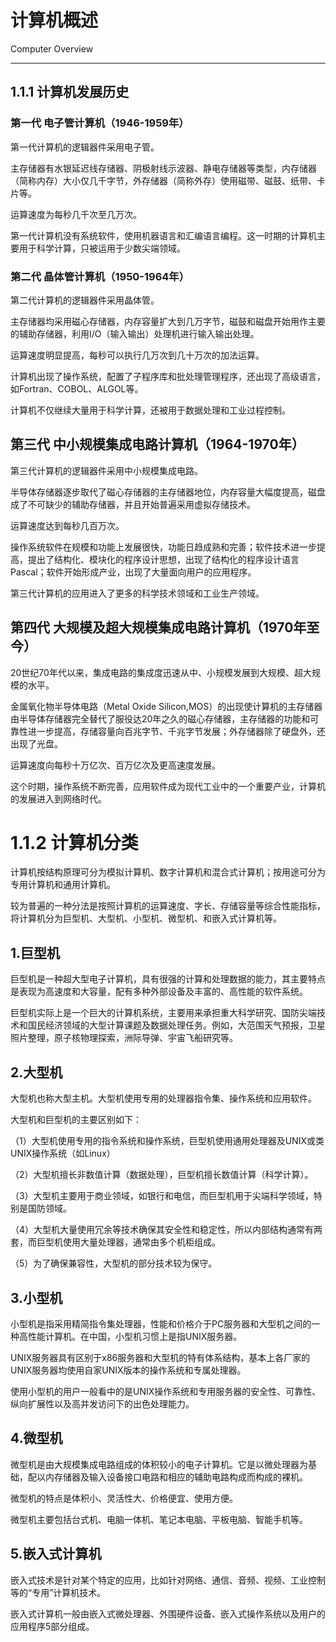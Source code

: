 # 计算机概述 

Computer Overview

------

## 1.1.1 计算机发展历史

### 第一代 电子管计算机（1946-1959年）

第一代计算机的逻辑器件采用电子管。

主存储器有水银延迟线存储器、阴极射线示波器、静电存储器等类型，内存储器（简称内存）大小仅几千字节，外存储器（简称外存）使用磁带、磁鼓、纸带、卡片等。

运算速度为每秒几千次至几万次。

第一代计算机没有系统软件，使用机器语言和汇编语言编程。这一时期的计算机主要用于科学计算，只被运用于少数尖端领域。

### 第二代 晶体管计算机（1950-1964年）

第二代计算机的逻辑器件采用晶体管。

主存储器均采用磁心存储器，内存容量扩大到几万字节，磁鼓和磁盘开始用作主要的辅助存储器，利用I/O（输入输出）处理机进行输入输出处理。

运算速度明显提高，每秒可以执行几万次到几十万次的加法运算。

计算机出现了操作系统，配置了子程序库和批处理管理程序，还出现了高级语言，如Fortran、COBOL、ALGOL等。

计算机不仅继续大量用于科学计算，还被用于数据处理和工业过程控制。

## 第三代 中小规模集成电路计算机（1964-1970年）

第三代计算机的逻辑器件采用中小规模集成电路。

半导体存储器逐步取代了磁心存储器的主存储器地位，内存容量大幅度提高，磁盘成了不可缺少的辅助存储器，并且开始普遍采用虚拟存储技术。

运算速度达到每秒几百万次。

操作系统软件在规模和功能上发展很快，功能日趋成熟和完善；软件技术进一步提高，提出了结构化、模块化的程序设计思想，出现了结构化的程序设计语言Pascal；软件开始形成产业，出现了大量面向用户的应用程序。

第三代计算机的应用进入了更多的科学技术领域和工业生产领域。

## 第四代 大规模及超大规模集成电路计算机（1970年至今）

20世纪70年代以来，集成电路的集成度迅速从中、小规模发展到大规模、超大规模的水平。

金属氧化物半导体电路（Metal Oxide Silicon,MOS）的出现使计算机的主存储器由半导体存储器完全替代了服役达20年之久的磁心存储器，主存储器的功能和可靠性进一步提高，存储容量向百兆字节、千兆字节发展；外存储器除了硬盘外，还出现了光盘。

运算速度向每秒十万亿次、百万亿次及更高速度发展。

这个时期，操作系统不断完善，应用软件成为现代工业中的一个重要产业，计算机的发展进入到网络时代。

# 1.1.2 计算机分类

计算机按结构原理可分为模拟计算机、数字计算机和混合式计算机；按用途可分为专用计算机和通用计算机。

较为普遍的一种分法是按照计算机的运算速度、字长、存储容量等综合性能指标，将计算机分为巨型机、大型机、小型机、微型机、和嵌入式计算机等。

## **1.巨型机**

巨型机是一种超大型电子计算机，具有很强的计算和处理数据的能力，其主要特点是表现为高速度和大容量，配有多种外部设备及丰富的、高性能的软件系统。

巨型机实际上是一个巨大的计算机系统，主要用来承担重大科学研究、国防尖端技术和国民经济领域的大型计算课题及数据处理任务。例如，大范围天气预报，卫星照片整理，原子核物理探索，洲际导弹、宇宙飞船研究等。

## **2.大型机**

大型机也称大型主机。大型机使用专用的处理器指令集、操作系统和应用软件。

大型机和巨型机的主要区别如下：

（1）大型机使用专用的指令系统和操作系统，巨型机使用通用处理器及UNIX或类UNIX操作系统（如Linux）

（2）大型机擅长非数值计算（数据处理），巨型机擅长数值计算（科学计算）。

（3）大型机主要用于商业领域，如银行和电信，而巨型机用于尖端科学领域，特别是国防领域。

（4）大型机大量使用冗余等技术确保其安全性和稳定性，所以内部结构通常有两套，而巨型机使用大量处理器，通常由多个机柜组成。

（5）为了确保兼容性，大型机的部分技术较为保守。

## **3.小型机**

小型机是指采用精简指令集处理器，性能和价格介于PC服务器和大型机之间的一种高性能计算机。在中国，小型机习惯上是指UNIX服务器。

UNIX服务器具有区别于x86服务器和大型机的特有体系结构，基本上各厂家的UNIX服务器均使用自家UNIX版本的操作系统和专属处理器。

使用小型机的用户一般看中的是UNIX操作系统和专用服务器的安全性、可靠性、纵向扩展性以及高并发访问下的出色处理能力。

## **4.微型机**

微型机是由大规模集成电路组成的体积较小的电子计算机。它是以微处理器为基础，配以内存储器及输入设备接口电路和相应的辅助电路构成而构成的裸机。

微型机的特点是体积小、灵活性大、价格便宜、使用方便。

微型机主要包括台式机、电脑一体机、笔记本电脑、平板电脑、智能手机等。

## **5.嵌入式计算机**

嵌入式技术是针对某个特定的应用，比如针对网络、通信、音频、视频、工业控制等的“专用”计算机技术。

嵌入式计算机一般由嵌入式微处理器、外围硬件设备、嵌入式操作系统以及用户的应用程序5部分组成。